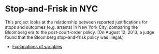 # Stop-and-Frisk in NYC
This project looks at the relationship between reported justifications for stops and outcomes (e.g. arrests) in New York City, comparing the Bloomberg era to the post-court-order policy. (On August 12, 2013, a judge found that the Bloomberg stop-and-frisk policy was illegal.)

* [Explanations of variables](https://www.icpsr.umich.edu/icpsrweb/NACJD/studies/21660/variables)